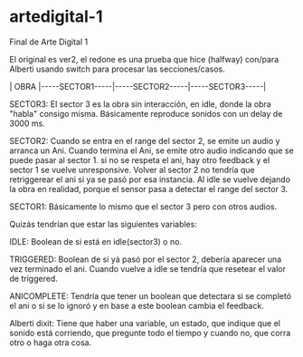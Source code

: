 # artedigital-1
Final de Arte Digital 1

El original es ver2, el redone es una prueba que hice (halfway) con/para Alberti usando switch para procesar las secciones/casos.

| OBRA |-----SECTOR1-----|-----SECTOR2-----|-----SECTOR3-----|

SECTOR3: El sector 3 es la obra sin interacción, en idle, donde la obra "habla" consigo misma. Básicamente reproduce sonidos con un delay 
de 3000 ms.

SECTOR2: Cuando se entra en el range del sector 2, se emite un audio y arranca un Ani. Cuando termina el Ani, se emite otro audio
indicando que se puede pasar al sector 1. si no se respeta el ani, hay otro feedback y el sector 1 se vuelve unresponsive.
Volver al sector 2 no tendría que retriggerear el ani si ya se pasó por esa instancia.
Al idle se vuelve dejando la obra en realidad, porque el sensor pasa a detectar el range del sector 3. 

SECTOR1: Básicamente lo mismo que el sector 3 pero con otros audios.

Quizás tendrían que estar las siguientes variables:

IDLE: Boolean de si está en idle(sector3) o no.

TRIGGERED: Boolean de si yá pasó por el sector 2, debería aparecer una vez terminado el ani. Cuando vuelve a idle se tendría que resetear
el valor de triggered.

ANICOMPLETE: Tendría que tener un boolean que detectara si se completó el ani o si se lo ignoró y en base a este boolean cambia el
feedback.

Alberti dixit: Tiene que haber una variable, un estado, que indique que el sonido está corriendo, que pregunte todo el tiempo y cuando
no, que corra otro o haga otra cosa.
